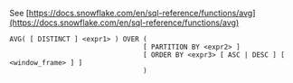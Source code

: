 See [https://docs.snowflake.com/en/sql-reference/functions/avg](https://docs.snowflake.com/en/sql-reference/functions/avg)
```
AVG( [ DISTINCT ] <expr1> ) OVER (
                                 [ PARTITION BY <expr2> ]
                                 [ ORDER BY <expr3> [ ASC | DESC ] [ <window_frame> ] ]
                                 )
```

